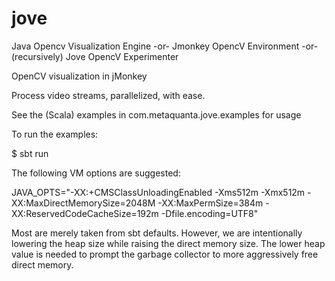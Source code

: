 jove
====
Java Opencv Visualization Engine
-or-
Jmonkey OpencV Environment
-or-
(recursively) Jove OpencV Experimenter

OpenCV visualization in jMonkey

Process video streams, parallelized, with ease.

See the (Scala) examples in com.metaquanta.jove.examples for usage

To run the examples:

$ sbt run

The following VM options are suggested:

JAVA_OPTS="-XX:+CMSClassUnloadingEnabled -Xms512m -Xmx512m -XX:MaxDirectMemorySize=2048M -XX:MaxPermSize=384m -XX:ReservedCodeCacheSize=192m -Dfile.encoding=UTF8"

Most are merely taken from sbt defaults. However, we are intentionally lowering the heap size while raising the direct memory size. The lower heap value is needed to prompt the garbage collector to more aggressively free direct memory.
